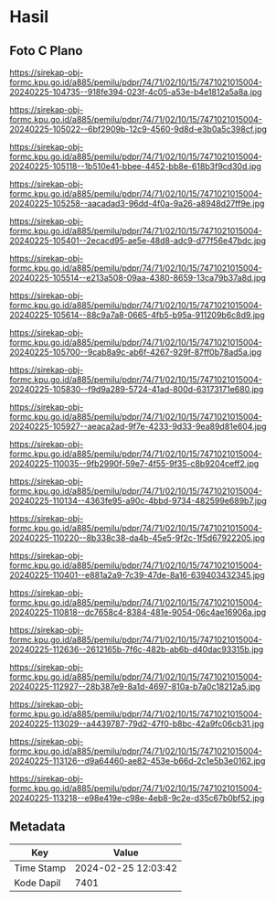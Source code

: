 # Hasil

## Foto C Plano

https://sirekap-obj-formc.kpu.go.id/a885/pemilu/pdpr/74/71/02/10/15/7471021015004-20240225-104735--918fe394-023f-4c05-a53e-b4e1812a5a8a.jpg

https://sirekap-obj-formc.kpu.go.id/a885/pemilu/pdpr/74/71/02/10/15/7471021015004-20240225-105022--6bf2909b-12c9-4560-9d8d-e3b0a5c398cf.jpg

https://sirekap-obj-formc.kpu.go.id/a885/pemilu/pdpr/74/71/02/10/15/7471021015004-20240225-105118--1b510e41-bbee-4452-bb8e-618b3f9cd30d.jpg

https://sirekap-obj-formc.kpu.go.id/a885/pemilu/pdpr/74/71/02/10/15/7471021015004-20240225-105258--aacadad3-96dd-4f0a-9a26-a8948d27ff9e.jpg

https://sirekap-obj-formc.kpu.go.id/a885/pemilu/pdpr/74/71/02/10/15/7471021015004-20240225-105401--2ecacd95-ae5e-48d8-adc9-d77f56e47bdc.jpg

https://sirekap-obj-formc.kpu.go.id/a885/pemilu/pdpr/74/71/02/10/15/7471021015004-20240225-105514--e213a508-09aa-4380-8659-13ca79b37a8d.jpg

https://sirekap-obj-formc.kpu.go.id/a885/pemilu/pdpr/74/71/02/10/15/7471021015004-20240225-105614--88c9a7a8-0665-4fb5-b95a-911209b6c8d9.jpg

https://sirekap-obj-formc.kpu.go.id/a885/pemilu/pdpr/74/71/02/10/15/7471021015004-20240225-105700--9cab8a9c-ab6f-4267-929f-87ff0b78ad5a.jpg

https://sirekap-obj-formc.kpu.go.id/a885/pemilu/pdpr/74/71/02/10/15/7471021015004-20240225-105830--f9d9a289-5724-41ad-800d-63173171e680.jpg

https://sirekap-obj-formc.kpu.go.id/a885/pemilu/pdpr/74/71/02/10/15/7471021015004-20240225-105927--aeaca2ad-9f7e-4233-9d33-9ea89d81e604.jpg

https://sirekap-obj-formc.kpu.go.id/a885/pemilu/pdpr/74/71/02/10/15/7471021015004-20240225-110035--9fb2990f-59e7-4f55-9f35-c8b9204ceff2.jpg

https://sirekap-obj-formc.kpu.go.id/a885/pemilu/pdpr/74/71/02/10/15/7471021015004-20240225-110134--4363fe95-a90c-4bbd-9734-482599e689b7.jpg

https://sirekap-obj-formc.kpu.go.id/a885/pemilu/pdpr/74/71/02/10/15/7471021015004-20240225-110220--8b338c38-da4b-45e5-9f2c-1f5d67922205.jpg

https://sirekap-obj-formc.kpu.go.id/a885/pemilu/pdpr/74/71/02/10/15/7471021015004-20240225-110401--e881a2a9-7c39-47de-8a16-639403432345.jpg

https://sirekap-obj-formc.kpu.go.id/a885/pemilu/pdpr/74/71/02/10/15/7471021015004-20240225-110818--dc7658c4-8384-481e-9054-06c4ae16906a.jpg

https://sirekap-obj-formc.kpu.go.id/a885/pemilu/pdpr/74/71/02/10/15/7471021015004-20240225-112636--2612165b-7f6c-482b-ab6b-d40dac93315b.jpg

https://sirekap-obj-formc.kpu.go.id/a885/pemilu/pdpr/74/71/02/10/15/7471021015004-20240225-112927--28b387e9-8a1d-4697-810a-b7a0c18212a5.jpg

https://sirekap-obj-formc.kpu.go.id/a885/pemilu/pdpr/74/71/02/10/15/7471021015004-20240225-113029--a4439787-79d2-47f0-b8bc-42a9fc06cb31.jpg

https://sirekap-obj-formc.kpu.go.id/a885/pemilu/pdpr/74/71/02/10/15/7471021015004-20240225-113126--d9a64460-ae82-453e-b66d-2c1e5b3e0162.jpg

https://sirekap-obj-formc.kpu.go.id/a885/pemilu/pdpr/74/71/02/10/15/7471021015004-20240225-113218--e98e419e-c98e-4eb8-9c2e-d35c67b0bf52.jpg


## Metadata

| Key        | Value               |
| ---------- | ------------------- |
| Time Stamp | 2024-02-25 12:03:42 |
| Kode Dapil | 7401                |



